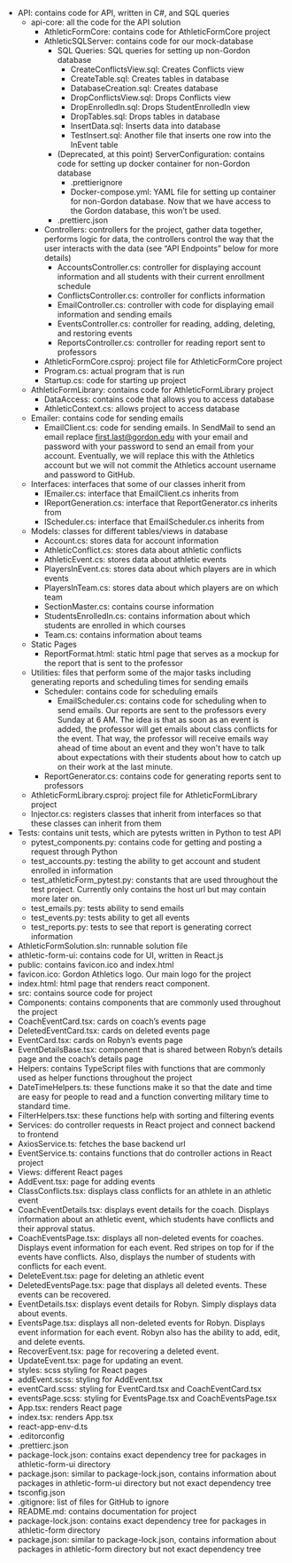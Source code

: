 - API: contains code for API, written in C#, and SQL queries
  - api-core: all the code for the API solution
    - AthleticFormCore: contains code for AthleticFormCore project
    - AthleticSQLServer: contains code for our mock-database
      - SQL Queries: SQL queries for setting up non-Gordon database
        - CreateConflictsView.sql: Creates Conflicts view
        - CreateTable.sql: Creates tables in database
        - DatabaseCreation.sql: Creates database
        - DropConflictsView.sql: Drops Conflicts view
        - DropEnrolledIn.sql: Drops StudentEnrolledIn view
        - DropTables.sql: Drops tables in database
        - InsertData.sql: Inserts data into database
        - TestInsert.sql: Another file that inserts one row into the InEvent table
      - (Deprecated, at this point) ServerConfiguration: contains code for setting up docker container for non-Gordon database
        - .prettierignore
        - Docker-compose.yml: YAML file for setting up container for non-Gordon database. Now that we have access to the Gordon database, this won’t be used.
      - .prettierc.json
    - Controllers: controllers for the project, gather data together, performs logic for data, the controllers control the way that the user interacts with the data (see “API Endpoints” below for more details)
      - AccountsController.cs: controller for displaying account information and all students with their current enrollment schedule
      - ConflictsController.cs: controller for conflicts information
      - EmailController.cs: controller with code for displaying email information and sending emails
      - EventsController.cs: controller for reading, adding, deleting, and restoring events
      - ReportsController.cs: controller for reading report sent to professors
    - AthleticFormCore.csproj: project file for AthleticFormCore project
    - Program.cs: actual program that is run
    - Startup.cs: code for starting up project
  - AthleticFormLibrary: contains code for AthleticFormLibrary project
    - DataAccess: contains code that allows you to access database
    - AthleticContext.cs: allows project to access database
  - Emailer: contains code for sending emails
    - EmailClient.cs: code for sending emails. In SendMail to send an email replace first.last@gordon.edu with your email and password with your password to send an email from your account. Eventually, we will replace this with the Athletics account but we will not commit the Athletics account username and password to GitHub.
  - Interfaces: interfaces that some of our classes inherit from
    - IEmailer.cs: interface that EmailClient.cs inherits from
    - IReportGeneration.cs: interface that ReportGenerator.cs inherits from
    - IScheduler.cs: interface that EmailScheduler.cs inherits from
  - Models: classes for different tables/views in database
    - Account.cs: stores data for account information
    - AthleticConflict.cs: stores data about athletic conflicts
    - AthleticEvent.cs: stores data about athletic events
    - PlayersInEvent.cs: stores data about which players are in which events
    - PlayersInTeam.cs: stores data about which players are on which team
    - SectionMaster.cs: contains course information
    - StudentsEnrolledIn.cs: contains information about which students are enrolled in which courses
    - Team.cs: contains information about teams
  - Static Pages
    - ReportFormat.html: static html page that serves as a mockup for the report that is sent to the professor
  - Utilities: files that perform some of the major tasks including generating reports and scheduling times for sending emails
    - Scheduler: contains code for scheduling emails
      - EmailScheduler.cs: contains code for scheduling when to send emails. Our reports are sent to the professors every Sunday at 6 AM.  The idea is that as soon as an event is added, the professor will get emails about class conflicts for the event.  That way, the professor will receive emails way ahead of time about an event and they won't have to talk about expectations with their students about how to catch up on their work at the last minute.
    - ReportGenerator.cs: contains code for generating reports sent to professors
  - AthleticFormLibrary.csproj: project file for AthleticFormLibrary project
  - Injector.cs: registers classes that inherit from interfaces so that these classes can inherit from them
- Tests: contains unit tests, which are pytests written in Python to test API
  - pytest_components.py: contains code for getting and posting a request through Python
  - test_accounts.py: testing the ability to get account and student enrolled in information
  - test_athleticForm_pytest.py: constants that are used throughout the test project. Currently only contains the host url but may contain more later on.
  - test_emails.py: tests ability to send emails
  - test_events.py: tests ability to get all events
  - test_reports.py: tests to see that report is generating correct information
- AthleticFormSolution.sln: runnable solution file
- athletic-form-ui: contains code for UI, written in React.js
- public: contains favicon.ico and index.html
- favicon.ico: Gordon Athletics logo. Our main logo for the project
- index.html: html page that renders react component.
- src: contains source code for project
- Components: contains components that are commonly used throughout the project
- CoachEventCard.tsx: cards on coach’s events page
- DeletedEventCard.tsx: cards on deleted events page
- EventCard.tsx: cards on Robyn’s events page
- EventDetailsBase.tsx: component that is shared between Robyn’s details page and the coach’s details page
- Helpers: contains TypeScript files with functions that are commonly used as helper functions throughout the project
- DateTimeHelpers.ts: these functions make it so that the date and time are easy for people to read and a function converting military time to standard time.
- FilterHelpers.tsx: these functions help with sorting and filtering events
- Services: do controller requests in React project and connect backend to frontend
- AxiosService.ts: fetches the base backend url
- EventService.ts: contains functions that do controller actions in React project
- Views: different React pages
- AddEvent.tsx: page for adding events
- ClassConflicts.tsx: displays class conflicts for an athlete in an athletic event
- CoachEventDetails.tsx: displays event details for the coach. Displays information about an athletic event, which students have conflicts and their approval status.
- CoachEventsPage.tsx: displays all non-deleted events for coaches. Displays event information for each event. Red stripes on top for if the events have conflicts. Also, displays the number of students with conflicts for each event.
- DeleteEvent.tsx: page for deleting an athletic event
- DeletedEventsPage.tsx: page that displays all deleted events. These events can be recovered.
- EventDetails.tsx: displays event details for Robyn. Simply displays data about events.
- EventsPage.tsx: displays all non-deleted events for Robyn. Displays event information for each event. Robyn also has the ability to add, edit, and delete events.
- RecoverEvent.tsx: page for recovering a deleted event.
- UpdateEvent.tsx: page for updating an event.
- styles: scss styling for React pages
- addEvent.scss: styling for AddEvent.tsx
- eventCard.scss: styling for EventCard.tsx and CoachEventCard.tsx
- eventsPage.scss: styling for EventsPage.tsx and CoachEventsPage.tsx
- App.tsx: renders React page
- index.tsx: renders App.tsx
- react-app-env-d.ts
- .editorconfig
- .prettierc.json
- package-lock.json: contains exact dependency tree for packages in athletic-form-ui directory
- package.json: similar to package-lock.json, contains information about packages in athletic-form-ui directory but not exact dependency tree
- tsconfig.json
- .gitignore: list of files for GitHub to ignore
- README.md: contains documentation for project
- package-lock.json: contains exact dependency tree for packages in athletic-form directory
- package.json: similar to package-lock.json, contains information about packages in athletic-form directory but not exact dependency tree
